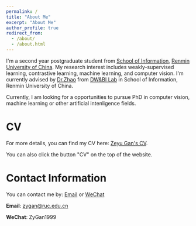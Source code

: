 ```yaml
---
permalink: /
title: "About Me"
excerpt: "About Me"
author_profile: true
redirect_from: 
  - /about/
  - /about.html
---
```

I'm a second year postgraduate student from [School of Information](https://info.ruc.edu.cn/), [Renmin University of China](https://www.ruc.edu.cn/). My research interest includes weakly-supervised learning, contrastive learning, machine learning, and computer vision. I'm currently advised by [Dr.Zhao](http://dblp.uni-trier.de/pers/hd/z/Zhao:Suyun) from [DW&BI Lab](http://info.ruc.edu.cn/jsky/xsky/kytd/jsx/sjckyswznsys/index.htm) in School of Information, Renmin University of China.

Currently, I am looking for a opportunities to pursue PhD in computer vision, machine learning or other artificial intenligence fields.

CV
=====
For more details, you can find my CV here: [Zeyu Gan's CV](../assets/ZeyuGan.pdf).

You can also click the button "CV" on the top of the website.

Contact Information
=====
You can contact me by:
[Email](mailto:zygan@ruc.edu.cn) or 
[WeChat](../assets/9581685951582_.pic.jpg)

**Email**: zygan@ruc.edu.cn

**WeChat**: ZyGan1999
